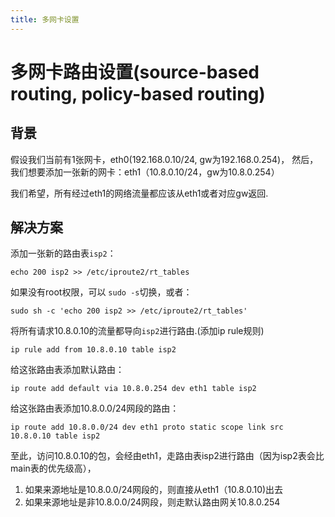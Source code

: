 ```yaml
---
title: 多网卡设置
---
```

# 多网卡路由设置(source-based routing, policy-based routing)

## 背景
假设我们当前有1张网卡，eth0(192.168.0.10/24, gw为192.168.0.254)，
然后，我们想要添加一张新的网卡：eth1（10.8.0.10/24，gw为10.8.0.254）

我们希望，所有经过eth1的网络流量都应该从eth1或者对应gw返回.

## 解决方案
添加一张新的路由表`isp2`：
```
echo 200 isp2 >> /etc/iproute2/rt_tables
```
如果没有root权限，可以 `sudo -s`切换，或者：
```
sudo sh -c 'echo 200 isp2 >> /etc/iproute2/rt_tables'
```


将所有请求10.8.0.10的流量都导向`isp2`进行路由.(添加ip rule规则)
```
ip rule add from 10.8.0.10 table isp2
```
给这张路由表添加默认路由：
```
ip route add default via 10.8.0.254 dev eth1 table isp2
```
给这张路由表添加10.8.0.0/24网段的路由：
```
ip route add 10.8.0.0/24 dev eth1 proto static scope link src 10.8.0.10 table isp2
```

至此，访问10.8.0.10的包，会经由eth1，走路由表isp2进行路由（因为isp2表会比main表的优先级高），
1. 如果来源地址是10.8.0.0/24网段的，则直接从eth1（10.8.0.10)出去
2. 如果来源地址是非10.8.0.0/24网段，则走默认路由网关10.8.0.254
